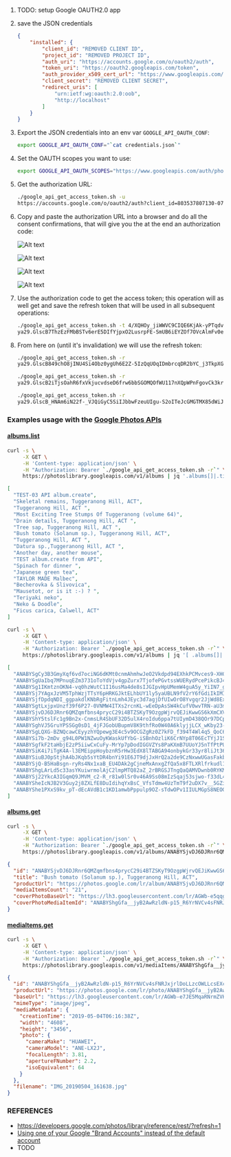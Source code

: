 1. TODO: setup Google OAUTH2.0 app 
2. save the JSON credentials
   ```JSON
   {
       "installed": {
           "client_id": "REMOVED CLIENT ID",
           "project_id": "REMOVED PROJECT ID",
           "auth_uri": "https://accounts.google.com/o/oauth2/auth",
           "token_uri": "https://oauth2.googleapis.com/token",
           "auth_provider_x509_cert_url": "https://www.googleapis.com/oauth2/v1/certs",
           "client_secret": "REMOVED CLIENT SECRET",
           "redirect_uris": [
               "urn:ietf:wg:oauth:2.0:oob",
               "http://localhost"
           ]
       }
   }
   ```
3. Export the JSON credentials into an env var `GOOGLE_API_OAUTH_CONF`:
   ```BASH
   export GOOGLE_API_OAUTH_CONF="`cat credentials.json`"
   ```
4. Set the OAUTH scopes you want to use:
   ```BASH
   export GOOGLE_API_OAUTH_SCOPES="https://www.googleapis.com/auth/photoslibrary"
   ```
5. Get the authorization URL:
   ```BASH
   ./google_api_get_access_token.sh -u
   https://accounts.google.com/o/oauth2/auth?client_id=803537807130-07i8be23f46esl6tffrg0bebfe2e9c5f.apps.googleusercontent.com&redirect_uri=urn:ietf:wg:oauth:2.0:oob&scope=https://www.googleapis.com/auth/photoslibrary&response_type=code&access_type=offline
   ```
6. Copy and paste the authorization URL into a browser and do all the consent confirmations, that will give you the at the end an authorization code:

   ![Alt text](https://raw.githubusercontent.com/mbohun/google_api_get_access_token/master/docs/images/google_api_oauth2.0_authorization-00.png "test")
   
   ![Alt text](https://raw.githubusercontent.com/mbohun/google_api_get_access_token/master/docs/images/google_api_oauth2.0_authorization-01.png "test")
   
   ![Alt text](https://raw.githubusercontent.com/mbohun/google_api_get_access_token/master/docs/images/google_api_oauth2.0_authorization-02.png "test")
   
   ![Alt text](https://raw.githubusercontent.com/mbohun/google_api_get_access_token/master/docs/images/google_api_oauth2.0_authorization-03.png "test")
7. Use the authorization code to get the access token; this operation will as well get and save the refresh token that will be used in all subsequent operations:
   ```BASH
   ./google_api_get_access_token.sh -t 4/XQHOy_jiWWVC9CIQE6KjAk-yPTqdv63IPtvZGkoxSjvxD7afu_ORXwQ
   ya29.GlscB7ThzEzFMbBSTv6erE5DIfYjpxO2LusrpFE-SmUB6iEYZOf7OVcAlmFv0eMiuyKr6o-lL_23qiTus3HNDlR3lvH3dncMEn2Oa5-UIPWzCKvnq670v65lFeXd
   ```
8. From here on (until it's invalidation) we will use the refresh token:
   ```BASH
   ./google_api_get_access_token.sh -r
   ya29.GlscB849chO8jINU4Si4Obz0ygUh6E2Z-5IzQqUOqIDmbrcqDR2bYC_j3TkpXGBirMsO8boDJfm5Ix66C5UowiJzJatGzWpa3_7AAWFh-Vqw5gJNa_uyO94CHKMw
   
   ./google_api_get_access_token.sh -r
   ya29.GlscB2iTjsOahR6fxVkjucvdseD6frw6bbSGOMQOfWU117nXQpWPnFgovCk3krq7p3loav2xn7piBmGrOH0D-uux162GvfUvYaiGeOB4140qxbze11LGYGOFpxzQ
   
   ./google_api_get_access_token.sh -r
   ya29.GlscB_HNAm6iN22f-_VJQiGyC5SiIJbbwFzeuUIgu-S2oITeJcGMGTMX85dWiJ9erK3gg32QBGVDt43MB8zF9REbbrcUv7b-4nsg3_PfJqOsYRombmYGZYjIdqU-
   ```

### Examples usage with the [Google Photos APIs](https://developers.google.com/photos/?refresh=1)

#### [albums.list](https://developers.google.com/photos/library/reference/rest/v1/albums/list?refresh=1)
```BASH
curl -s \
     -X GET \
     -H 'Content-type: application/json' \
     -H "Authorization: Bearer `./google_api_get_access_token.sh -r`" \
     https://photoslibrary.googleapis.com/v1/albums | jq '.albums[]|.title'
```
```JSON
[
  "TEST-03 API album.create",
  "Skeletal remains, Tuggeranong Hill, ACT",
  "Tuggeranong Hill, ACT ",
  "Most Exciting Tree Stumps Of Tuggeranong (volume 64)",
  "Drain details, Tuggeranong Hill, ACT ",
  "Tree sap, Tuggeranong Hill, ACT ",
  "Bush tomato (Solanum sp.), Tuggeranong Hill, ACT",
  "Tuggeranong Hill, ACT ",
  "Datura sp.,Tuggeranong Hill, ACT ",
  "Another day, another mouse",
  "TEST album.create from API",
  "Spinach for dinner ",
  "Japanese green tea",
  "TAYLOR MADE Malbec",
  "Becherovka & Slivovica",
  "Mausetot, or is it :-) ? ",
  "Teriyaki neko",
  "Neko & Doodle",
  "Ficus carica, Calwell, ACT"
]
```
```BASH
curl -s \
     -X GET \
     -H 'Content-type: application/json' \
     -H "Authorization: Bearer `./google_api_get_access_token.sh -r`" \
     https://photoslibrary.googleapis.com/v1/albums | jq '[ .albums[]|.id ]'
```
```JSON
[
  "ANABYSgCy3B3GmyXqf6vd7ociNG6dKMt0cnmAhmhwJeO2Vkdpd94EXhkPCMvces9-XHCtQ4-FfSa",
  "ANABYSgUaIbq7MPnuqEZm3731oToYdVjv4gpZurx7TjofePGvtssWUERydPcePikcBJ4Z522ISrc",
  "ANABYSg1IKmtznOKN4-vq0hzWutC1I16usMa4de8sIJGIpvHpUMemW4guA5y_YiIN7_gBC2sHn2u",
  "ANABYSj7YAgxJzVM5TphWzjTTsY6pHRKGJktELhbUY1ly5yaUBLN9fV2rY6fGdiIkIMIdMIxziYB",
  "ANABYSjfDpdqNDI_ggpakdlKNbRgFitnLmh4JEyc3d7agjDfUIwOrO8Yvgqr2JjWd8ExBCn2MdGZ",
  "ANABYSgtLxjpxUnzf39f6P27-0VNMW4ITXs2rcnKL-wEeDpAsSW4kCufV0wvTRN-aU3ml7MTGp-U",
  "ANABYSjvDJ6DJRnr6QMZqmfbns4prycC29i4BTZSKyT9OzgpWjrvQEJiKwwGS6kXmCXVFNCwnYO-",
  "ANABYShY5tslFc1g9Bn2x-CnmsLR4SbUF32D5ulX4roIdu6ppa7tUIymD438QOr97DCpFtg_RPxF",
  "ANABYSghVJ5GruYPSSGg0sD1_4jFJGobUBupmV8K9thfRo0W40A6klyjjLCX_wKby23-nqo9vd0z",
  "ANABYSgLQXG-BZNQcawCEyyzhYQpewg3E4c5v9OCGZgRz0Z7kFD_f394T4Wl4q5_QoC6xjIr53a1",
  "ANABYSi7b-2mDv_g94L0PW1NZwuOyKWaskUfYbG-iSBnhOzliK6CrNYp8T06EcTYjJ1Spi-GWOoF",
  "ANABYSgfkF2taHbjE2zP5iiwCxCuFy-MrYp7pDodIGGVZYs8PaKXmB7UUoYJ5nTfPtPUiTXgh9-W",
  "ANABYSiK4i7iTgK4A-l3EMEippHoybznR5rHw3EdX8lTABGA94onbykGr33yr8liJt36ETrTKXsh",
  "ANABYSiuBJ0pStjhA4bJKqb5sYtDR4bnYi91E6JT9djJxHrQ2a2de9CzNxwwUGasFakbNGaxvKcl",
  "ANABYSjQ-B5HaBsgn-ryRs4Nx1xaB_EU4DAk2gCjneMxAnxgZfQa5x8FTLXRlfrkudl1x60neeJs",
  "ANABYShgLArLd5c33asYKuiwrmolAjC2lmpMTQ82aZ_2rBRGSJTngQaQAMVDwnb0RYKMGEKH11Kp",
  "ANABYSj22YkcA3IGqmQ9JMVM_c2-R_r81w0lSr0v46A9Ss08mIzSqaj53sjwo-f33dL4Al64j_f6",
  "ANABYSheIcNJB2V3Guy2j8ZXLfE8DuIdihqYxBsC_VfsTdmw4UzTmT9f2uDX7v__5GZijcyhZRkn",
  "ANABYShe1PXxS9kv_pT-dEcAVdB1c1KD1amwbPppulp9OZ-sTdwOPv1IIULMGpS8NEOGzEEIHab4"
]
```

#### [albums.get](https://developers.google.com/photos/library/reference/rest/v1/albums/get?refresh=1)
```BASH
curl -s \
     -X GET \
     -H 'Content-type: application/json' \
     -H "Authorization: Bearer `./google_api_get_access_token.sh -r`" \
     https://photoslibrary.googleapis.com/v1/albums/ANABYSjvDJ6DJRnr6QMZqmfbns4prycC29i4BTZSKyT9OzgpWjrvQEJiKwwGS6kXmCXVFNCwnYO- | jq '.'
```
```JSON
{
  "id": "ANABYSjvDJ6DJRnr6QMZqmfbns4prycC29i4BTZSKyT9OzgpWjrvQEJiKwwGS6kXmCXVFNCwnYO-",
  "title": "Bush tomato (Solanum sp.), Tuggeranong Hill, ACT",
  "productUrl": "https://photos.google.com/lr/album/ANABYSjvDJ6DJRnr6QMZqmfbns4prycC29i4BTZSKyT9OzgpWjrvQEJiKwwGS6kXmCXVFNCwnYO-",
  "mediaItemsCount": "21",
  "coverPhotoBaseUrl": "https://lh3.googleusercontent.com/lr/AGWb-e5qqgj58M9oQ7ZF-nApgoTc2UQPECq4sGM07COk-Y4mZiswev1lTbxTlU0ZG5u00mN0PMqYcpR5QU09sTi-q0yZQEdYLn96gzbb2H2BOCS_uFtlI4f_FQHE8LH_YzMtnFe8xF5NBGIU_y_aZebj4HsQKy6Jw5yh6NT1FX7C3kwVGqE0ckyLu-Eh3sMDR1ilGOkqUkrGibRuCpEY8BdGiPk0JO8OsTDlxH976qnV3vCV2k2TliJmUxH-jSIaQoHnJkAwhpVhnISrrVDhsfqzhu9yhxJOA5KpE11wzXuNMol8qb8eDjxxNed9CLkGad14i5Afq8RFTxCcPtX6qBieSt8Uo8_c2TLw1vnr65bIlkViCdzENtAaSwf3qLDZyM_d41WPm3PUVFrGaFqxbpFmS0YhidsFdLcgUv8qPEJVuIWfZX3XL2V0MsJjsr1Ekz9HegPx7ietsrbjwN1WZaTvGZEixZECkyx_BxCF40Wd3VrG4XnD_qHZSNkN7AcVlhkQG_hT7dutH9_oeCNEjw_lSDb9BQGTyTBuy57IuuhONMuSWwvXHlMWJELOI6IkgljSdtZBnMxSuoCxZIFgXT3ZjpEJRC3Yrwlu4TJM84xKodAsVbgoIX6dh1tjj2vYcQ3vVMbBMLBt1EeGXJr0_-Pw6FufDTgL1q1sLuCayHf4kiiKlMXPzyGOTBWIuyRVu3F_3Unxq9rJYhpWpnDZ8A8RcHD7M5__AaeQ_v28aeIqYWZ_ZL6V1L_jNy5QMe4TCxSpLj_K-jNsq1NYYTO6cxWHisdiGdFoKhGkNJWi5AlAzabnaQUJyHCMWXCDp6530TXJZ_R8LhLVHKP4-UlEoyqPVLQe2e9FXluAvV_yJHaCwEmICmSpbwfivnXNZByGzBXnGlOh-dIp",
  "coverPhotoMediaItemId": "ANABYShgGfa__jyB2AwRzldN-p15_R6YrNVCv4sFNRJxjrlDoLLzcOWLLcsEXcSXBRSSb-lTlCm5aAtkLA3f5xoevMkuvQA1xQ"
}
```

#### [mediaItems.get](https://developers.google.com/photos/library/reference/rest/v1/mediaItems/get?refresh=1)
```BASH
curl -s \
     -X GET \
     -H 'Content-type: application/json' \
     -H "Authorization: Bearer `./google_api_get_access_token.sh -r`" \
     https://photoslibrary.googleapis.com/v1/mediaItems/ANABYShgGfa__jyB2AwRzldN-p15_R6YrNVCv4sFNRJxjrlDoLLzcOWLLcsEXcSXBRSSb-lTlCm5aAtkLA3f5xoevMkuvQA1xQ | jq '.'
```
```JSON
{
  "id": "ANABYShgGfa__jyB2AwRzldN-p15_R6YrNVCv4sFNRJxjrlDoLLzcOWLLcsEXcSXBRSSb-lTlCm5aAtkLA3f5xoevMkuvQA1xQ",
  "productUrl": "https://photos.google.com/lr/photo/ANABYShgGfa__jyB2AwRzldN-p15_R6YrNVCv4sFNRJxjrlDoLLzcOWLLcsEXcSXBRSSb-lTlCm5aAtkLA3f5xoevMkuvQA1xQ",
  "baseUrl": "https://lh3.googleusercontent.com/lr/AGWb-e7JE5MqaRNrmZVHBU3DFD0cwF5UndxFaa7CnXHsOejw36qOCNmTkBviTTCtCMxihrriJtTlKah0_lTIpwPRRmt8ev_NJuoXVT0Dw-51MajsuWhzGFATYvpG7p36M2lyYPrkgHqDW-UUWOF3UmNt7-J0FUNGUNy1jZ8gErRV5z5dz8AnE3RncSXvwcI0_8du9WPEbZgLUMVBPLwze4t15efKV8Jy2txWZdG2xRf_NOiMGmnT0QLcvGcQKWypIOOTH4sh7Nd-pXLNuIj6TwJLgmgWGDB2p2Q9UBfl_QG966naZK0AR-VUJaMkL6poVEIYEGUTjy_XDZnwdFg9zyRlgy39-RHLT_sK2H9e4I3mXD5XCoNhAlJTzOHummr79qYJJ1sjiISYjMXL2Z4QTUNahdYu56WYqEeuGhkEaIzpylTbHxnSSMtds-3IQBOf7sHNub7Q8dCNmb5XWoYxsLnkdsZ2di4MPdFlZIzg8gFz7QkkfTD_KQjADaflR66grVESAPACowHZBr8eF-E0xHVN1Qn97hgRojxQ46Aa-nQNB78UIeKpaU5GUS1hgIlJq5tx1hrxE-RFv0ohjsXGxD5Iem856R6FWfpprCn0E4KxVDhx3urOzlK-Q1w8vhW87zZZ8NrOzGPmrhm0KW7RS4nROueGteUtJ5Y18ox_8JmeFX1mumDAhCEByqeqe75aa1I_CPfV6JdRR7HROwCCgmbxKpDy5w4VtdywBSgB31cSO3LEWMSxzK4syDAr5mO_soAxuiIFEhkPF0cHwRBde39zkhkviHEgLlvaJv31Q7a7tq1LFvxELgVQo5cwu0l1rO8S75fHf1MZKSJ0QEVpNGQnoN0WorqD1BDymXeBvkGROxjX4RzXO49zeEuz4HnOBVkdVlba38az",
  "mimeType": "image/jpeg",
  "mediaMetadata": {
    "creationTime": "2019-05-04T06:16:38Z",
    "width": "4608",
    "height": "3456",
    "photo": {
      "cameraMake": "HUAWEI",
      "cameraModel": "ANE-LX2J",
      "focalLength": 3.81,
      "apertureFNumber": 2.2,
      "isoEquivalent": 64
    }
  },
  "filename": "IMG_20190504_161638.jpg"
}
```

### REFERENCES
- https://developers.google.com/photos/library/reference/rest/?refresh=1
- [Using one of your Google "Brand Accounts" instead of the default account](https://stackoverflow.com/posts/45106136/revisions)
- TODO
